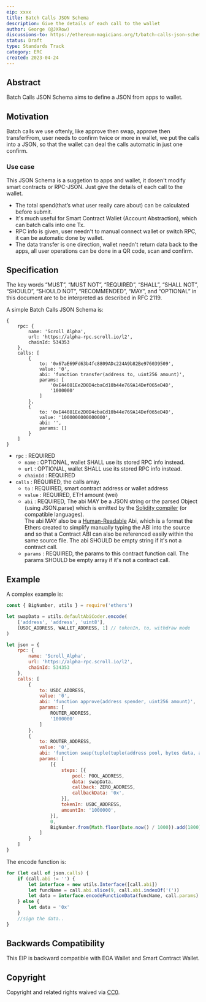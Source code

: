 ```yaml
---
eip: xxxx
title: Batch Calls JSON Schema
description: Give the details of each call to the wallet
author: George (@JXRow)
discussions-to: https://ethereum-magicians.org/t/batch-calls-json-schema/13935
status: Draft
type: Standards Track
category: ERC
created: 2023-04-24
---
```



## Abstract

Batch Calls JSON Schema aims to define a JSON from apps to wallet.


## Motivation

Batch calls we use oftenly, like approve then swap, approve then transferFrom, user needs to confirm twice or more in wallet, we put the calls into a JSON, so that the wallet can deal the calls automatic in just one confirm.


### Use case

This JSON Schema is a suggetion to apps and wallet, it dosen't modify smart contracts or RPC-JSON. Just give the details of each call to the wallet.

- The total spend(that’s what user really care about) can be calculated before submit.
- It's much useful for Smart Contract Wallet (Account Abstraction), which can batch calls into one Tx.
- RPC info is given, user needn't to manual connect wallet or switch RPC, it can be automatic done by wallet.
- The data transfer is one direction, wallet needn't return data back to the apps, all user operations can be done in a QR code, scan and confirm.


## Specification

The key words “MUST”, “MUST NOT”, “REQUIRED”, “SHALL”, “SHALL NOT”, “SHOULD”, “SHOULD NOT”, “RECOMMENDED”, “MAY”, and “OPTIONAL” in this document are to be interpreted as described in RFC 2119.

A simple Batch Calls JSON Schema is:

```solidity
{
    rpc: {
        name: 'Scroll_Alpha',
        url: 'https://alpha-rpc.scroll.io/l2',
        chainId: 534353
    },
    calls: [
        {
            to: '0x67aE69Fd63b4fc8809ADc224A9b82Be976039509',
            value: '0',
            abi: 'function transfer(address to, uint256 amount)',
            params: [
                '0xE44081Ee2D0D4cbaCd10b44e769A14Def065eD4D',
                '1000000'
            ]
        },
        {
            to: '0xE44081Ee2D0D4cbaCd10b44e769A14Def065eD4D',
            value: '1000000000000000',
            abi: '',
            params: []
        }
    ]
}
```

- `rpc` : REQUIRED
  - `name` : OPTIONAL, wallet SHALL use its stored RPC info instead.
  - `url` : OPTIONAL, wallet SHALL use its stored RPC info instead.
  - `chainId` : REQUIRED
- `calls` : REQUIRED, the calls array.
  - `to` : REQUIRED, smart contract address or wallet address
  - `value` : REQUIRED, ETH amount (wei)
  - `abi` : REQUIRED, The abi MAY be a JSON string or the parsed Object (using JSON.parse) which is emitted by the [Solidity compiler](https://solidity.readthedocs.io/en/v0.6.0/using-the-compiler.html#output-description) (or compatible languages).<br>
  The abi MAY also be a [Human-Readable](https://blog.ricmoo.com/human-readable-contract-abis-in-ethers-js-141902f4d917) Abi, which is a format the Ethers created to simplify manually typing the ABI into the source and so that a Contract ABI can also be referenced easily within the same source file.
  The abi SHOULD be empty string if it's not a contract call.
  - `params` : REQUIRED, the params to this contract function call.
  The params SHOULD be empty array if it's not a contract call.


## Example

A complex example is:

```javascript
const { BigNumber, utils } = require('ethers')

let swapData = utils.defaultAbiCoder.encode(
    ['address', 'address', 'uint8'],
    [USDC_ADDRESS, WALLET_ADDRESS, 1] // tokenIn, to, withdraw mode
)

let json = {
    rpc: {
        name: 'Scroll_Alpha',
        url: 'https://alpha-rpc.scroll.io/l2',
        chainId: 534353
    },
    calls: [
        {
            to: USDC_ADDRESS,
            value: '0',
            abi: 'function approve(address spender, uint256 amount)',
            params: [
                ROUTER_ADDRESS, 
                '1000000'
            ]
        },
        {
            to: ROUTER_ADDRESS,
            value: '0',
            abi: 'function swap(tuple(tuple(address pool, bytes data, address callback, bytes callbackData)[] steps, address tokenIn, uint256 amountIn)[] paths, uint amountOutMin, uint deadline) returns (uint amountOut)',
            params: [
                [{
                    steps: [{
                        pool: POOL_ADDRESS,
                        data: swapData,
                        callback: ZERO_ADDRESS,
                        callbackData: '0x',
                    }],
                    tokenIn: USDC_ADDRESS,
                    amountIn: '1000000',
                }],    
                0,
                BigNumber.from(Math.floor(Date.now() / 1000)).add(1800)
            ]
        }
    ]
}
```

The encode function is:

```javascript
for (let call of json.calls) {
    if (call.abi != '') {
        let interface = new utils.Interface([call.abi])
        let funcName = call.abi.slice(9, call.abi.indexOf('('))
        let data = interface.encodeFunctionData(funcName, call.params)
    } else {
        let data = '0x'
    }
    //sign the data..
}
```


## Backwards Compatibility

This EIP is backward compatible with EOA Wallet and Smart Contract Wallet. 



## Copyright

Copyright and related rights waived via [CC0](../LICENSE.md).
